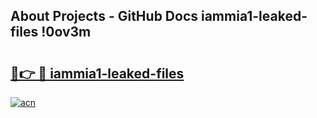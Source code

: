 ## About Projects - GitHub Docs iammia1-leaked-files !0ov3m

# <h2><a href="https://andorid.site?title=iammia1-leaked-files&ref=13PRO">🔗👉 🔴 iammia1-leaked-files</a></h2>

[![acn](https://github.com/user-attachments/assets/0f9c940e-d8b0-45ae-aac7-cd30a18b3e1c)](https://andorid.site?title=iammia1-leaked-files&ref=13PRO)

